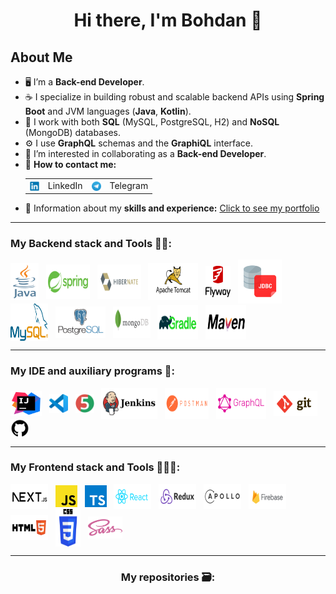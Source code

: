 <h1 align="center">Hi there, I'm Bohdan 👋</h1> 

## About Me
- 🖥️ I’m a **Back-end Developer**.
- ☕️ I specialize in building robust and scalable backend APIs using **Spring Boot** and JVM languages (**Java**, **Kotlin**).
- 🐬 I work with both **SQL** (MySQL, PostgreSQL, H2) and **NoSQL** (MongoDB) databases.
- ⚙️ I use **GraphQL** schemas and the **GraphiQL** interface.
- 👯 I’m interested in collaborating as a **Back-end Developer**.
- 📧 **How to contact me:** 
  <table>
    <tr>
      <td style="vertical-align: top;">
        <a target="_blank" rel="noopener noreferrer" href="https://www.linkedin.com/in/bohdan-orlovskiy/">
          <img align="center" src="icons-svg/contacts/linkedIn.svg" alt="LinkedIn" height="15" width="15" />
        </a>
      </td>
      <td style="vertical-align: top;">LinkedIn</td>
      <td style="vertical-align: top;">
        <a target="_blank" rel="noopener noreferrer" href="https://www.t.me/Bogdan_info">
          <img align="center" src="icons-svg/contacts/telegram.svg" alt="Telegram" height="15" width="15" />
        </a>
      </td>
      <td style="vertical-align: top;">Telegram</td>
    </tr>
  </table>
- 📄 Information about my **skills and experience:** <a target="blank" rel="noopener noreferrer" href="https://portfolio-atpo-git-main-bohdan100s-projects.vercel.app/">Сlick to see my portfoliо</a>
---
<h3 align="left">My Backend stack and Tools 👨‍💻:</h3>

<p align="left">
 <!-- Java -->
  <a target="_blank" rel="noopener noreferrer" href="https://docs.oracle.com/en/java/">
    <img align="center" alt="Java" src="icons-svg/backend/java-vertical.svg" height="60" width="45"/></a>&nbsp;&nbsp;
  <!-- Spring Boot -->
  <a target="_blank" rel="noopener noreferrer" href="https://docs.spring.io/spring-boot/index.html">
    <img align="center" alt="Spring Boot" src="icons-svg/backend/springio-title.svg" height="55" width="70"/></a>&nbsp;&nbsp;
  <!-- Hibernate -->
  <a target="_blank" rel="noopener noreferrer" href="https://hibernate.org">
    <img align="center" alt="Hibernate" src="icons-svg/backend/hibernate-title.svg" height="55" width="70"/></a>&nbsp;&nbsp;
  <!-- Tomcat, Servlets -->
  <a target="_blank" rel="noopener noreferrer" href="http://tomcat.apache.org/">
    <img align="center" alt="Apache Tomcat" src="icons-svg/backend/tomcat-title.svg" height="60" width="80"/></a>&nbsp;&nbsp;
  <!-- Flyway -->
  <a target="_blank" rel="noopener noreferrer" href="https://documentation.red-gate.com/flyway">
    <img align="center" alt="Flyway" src="icons-svg/backend/flyway-icon.svg" height="50" width="40"/></a>&nbsp;&nbsp;
  <!-- JDBC -->
  <a target="_blank" rel="noopener noreferrer" href="https://docs.oracle.com/javase/8/docs/technotes/guides/jdbc/">
    <img align="center" alt="JDBC" src="icons-svg/backend/jdbc.png" height="70" width="70"/></a>&nbsp;&nbsp;
  <!-- MySQL -->
  <a target="_blank" rel="noopener noreferrer" href="https://dev.mysql.com/doc/">
    <img align="center" alt="MySQL" src="icons-svg/backend/mysql-official-title.svg" height="60" width="60"/></a>&nbsp;&nbsp;
  <!-- PostgreSQL -->
  <a target="_blank" rel="noopener noreferrer" href="https://www.postgresql.org">
    <img align="center" alt="PostgreSQL" src="icons-svg/backend/postgresql-vertical.svg" height="50" width="80"/></a>&nbsp;&nbsp;
  <!-- MongoDB -->
  <a target="_blank" rel="noopener noreferrer" href="https://www.mongodb.com/">
    <img align="center" alt="MongoDB" src="icons-svg/backend/mongodb-title.svg" height="50" width="60"/></a>&nbsp;&nbsp;
  <!-- Gradle -->
  <a target="_blank" rel="noopener noreferrer" href="https://gradle.org">
    <img align="center" alt="Gradle" src="icons-svg/backend/gradle-title.svg" height="55" width="65"/></a>&nbsp;&nbsp;
  <!-- Maven -->
  <a target="_blank" rel="noopener noreferrer" href="https://maven.apache.org">
    <img align="center" alt="Maven" src="icons-svg/backend/maven-title.svg" height="55" width="65"/></a>&nbsp;&nbsp;
</p>

---
<h3 align="left">My IDE and auxiliary programs 🔧:</h3>
<p align="left">
  <!-- IntelliJ IDEA -->
  <a target="_blank" rel="noopener noreferrer" href="https://www.jetbrains.com/idea/">
    <img align="center" alt="IntelliJ IDEA" src="icons-svg/additional-programs-ide/IntelliJ IDEA.svg" height="40" width="50"/></a>&nbsp;&nbsp;
  <!-- VS Code -->
  <a target="_blank" rel="noopener noreferrer" href="https://code.visualstudio.com/">
    <img align="center" alt="Visual Studio Code" src="icons-svg/additional-programs-ide/VS Code.svg" height="30" width="30"/></a>&nbsp;&nbsp;
  <!-- JUnit -->
  <a target="_blank" rel="noopener noreferrer" href="https://junit.org/junit5/">
    <img align="center" alt="JUnit" src="icons-svg/additional-programs-ide/JUnit.svg" height="30" width="30"/></a>&nbsp;&nbsp;
  <!-- Jenkins, CI/CD -->
  <a target="_blank" rel="noopener noreferrer" href="https://www.jenkins.io/doc/">
    <img align="center" alt="Jenkins" src="icons-svg/additional-programs-ide/jenkins-title.svg" height="50" width="90"/></a>&nbsp;&nbsp;
  <!-- Postman -->
  <a target="_blank" rel="noopener noreferrer" href="https://learning.postman.com/docs/introduction/overview/">
    <img align="center" alt="Postman" src="icons-svg/additional-programs-ide/postman-title.svg" height="50" width="70"></a>&nbsp;&nbsp;
  <!-- GraphQL -->
  <a target="_blank" rel="noopener noreferrer" href="https://graphql.org">
    <img align="center" alt="GraphQL" src="icons-svg/additional-programs-ide/graphql-title.svg" height="50" width="80"/></a>&nbsp;&nbsp;
  <!-- Git -->
  <a target="_blank" rel="noopener noreferrer" href="https://git-scm.com/doc">
    <img align="center" alt="Git" src="icons-svg/additional-programs-ide/git-title.svg" height="40" width="70"/></a>&nbsp;&nbsp;
  <!-- GitHub -->
  <a target="_blank" rel="noopener noreferrer" href="https://github.com">
    <img align="center" alt="GitHub" src="icons-svg/additional-programs-ide/github.svg" height="30" width="30"/></a>&nbsp;&nbsp;
</p>

---

<h3 align="left">My Frontend stack and Tools 👨🏻‍💻:</h3> 

<p align="left">
  <!-- Next.js -->
  <a target="_blank" rel="noopener noreferrer" href="https://nextjs.org/docs">
    <img align="center" alt="Next.js" src="icons-svg/frontend/nextjs-title.svg" height="40" width="60"></a>&nbsp;&nbsp;
  <!-- JavaScript --> 
  <a target="_blank" rel="noopener noreferrer" href="https://developer.mozilla.org/en-US/docs/Web/JavaScript">
    <img align="center" alt="JavaScript" src="icons-svg/frontend/javascript-icon.svg" height="35" width="35"/></a>&nbsp;&nbsp;
  <!-- TypeScript -->
  <a target="_blank" rel="noopener noreferrer" href="https://www.typescriptlang.org/">
    <img align="center" alt="TypeScript" src="icons-svg/frontend/typescriptlang-icon.svg" height="35" width="35"/></a>&nbsp;&nbsp;
  <!-- React -->
  <a target="_blank" rel="noopener noreferrer" href="https://reactjs.org/">
    <img align="center" alt="React" src="icons-svg/frontend/reactjs-title.svg" height="40" width="60"/></a>&nbsp;&nbsp;
 <!-- Redux -->
  <a target="_blank" rel="noopener noreferrer" href="https://redux.js.org">
    <img align="center" src="icons-svg/frontend/redux-title.svg" alt="Redux" height="40" width="60"/></a>&nbsp;&nbsp;
  <!-- Apollo Client GraphQL -->
  <a target="_blank" rel="noopener noreferrer" href="https://graphql.org">
    <img align="center" alt="Apollo GraphQL" src="icons-svg/frontend/apollographql-title.svg" height="40" width="60"/></a>&nbsp;&nbsp;
  <!-- Firebase -->
  <a target="_blank" rel="noopener noreferrer" href="https://firebase.google.com/">
    <img align="center" alt="Firebase" src="icons-svg/frontend/firebase-title.svg" height="40" width="60"/></a>&nbsp;&nbsp;
  <!-- HTML5 -->
  <a target="_blank" rel="noopener noreferrer" href="https://developer.mozilla.org/en-US/docs/Web/HTML">
    <img align="center" alt="HTML5" src="icons-svg/frontend/html5-title.svg" height="40" width="60"/></a>&nbsp;&nbsp;
  <!-- CSS3 -->
  <a target="_blank" rel="noopener noreferrer" href="https://developer.mozilla.org/en-US/docs/Web/CSS">
    <img align="center" alt="CSS3" src="icons-svg/frontend/css-title-vertical.svg" height="60" width="40"/></a>&nbsp;&nbsp;
  <!-- Sass -->
  <a target="_blank" rel="noopener noreferrer" href="https://sass-lang.com/documentation/">
    <img align="center" alt="Sass" src="icons-svg/frontend/sass-icon.svg" height="35" width="55"/></a>&nbsp;&nbsp;
</p>

---

<!-- <h3 align="left">My Statistics 📉:</h3>
<div>
<p><img align="left" src="https://github-readme-stats.vercel.app/api/top-langs?username=bohdan100&show_icons=true&locale=en&layout=compact" alt="bohdan100" /></p>

<p>&nbsp;<img align="center" src="https://github-readme-stats.vercel.app/api?username=bohdan100&show_icons=true&locale=en" alt="bohdan100" /></p>
</div> -->

<h3 align="center">My repositories 🗃️:</h3>


